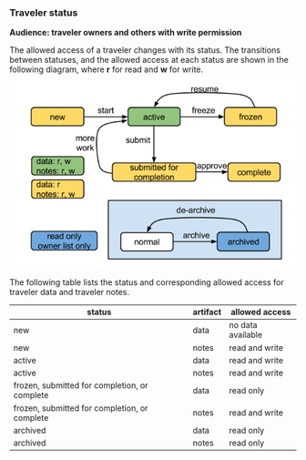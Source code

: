 ### Traveler status

**Audience: traveler owners and others with write permission**

The allowed access of a traveler changes with its status. The transitions
between statuses, and the allowed access at each status are shown in the
following diagram, where **r** for read and **w** for write.
<img src="/assets/img/traveler-status.png" alt="the statues of a traveler">

The following table lists the status and corresponding allowed access for
traveler data and traveler notes.

| status                                        | artifact | allowed access    |
| --------------------------------------------- | -------- | ----------------- |
| new                                           | data     | no data available |
| new                                           | notes    | read and write    |
| active                                        | data     | read and write    |
| active                                        | notes    | read and write    |
| frozen, submitted for completion, or complete | data     | read only         |
| frozen, submitted for completion, or complete | notes    | read and write    |
| archived                                      | data     | read only         |
| archived                                      | notes    | read only         |
